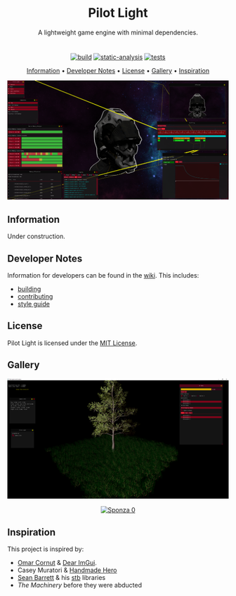 
<h1 align="center">
  Pilot Light
</h1>

<p align="center">A lightweight game engine with minimal dependencies.</p>

<h1></h1>

<p align="center">
   <a href="https://github.com/PilotLightTech/pilotlight/actions?workflow=Build"><img src="https://github.com/PilotLightTech/pilotlight/actions/workflows/build.yml/badge.svg?branch=master" alt="build"></a>
   <a href="https://github.com/PilotLightTech/pilotlight/actions?workflow=Static%20Analysis"><img src="https://github.com/PilotLightTech/pilotlight/actions/workflows/static-analysis.yml/badge.svg?branch=master" alt="static-analysis"></a>
   <a href="https://github.com/PilotLightTech/pilotlight/actions?workflow=Tests"><img src="https://github.com/PilotLightTech/pilotlight/actions/workflows/tests.yml/badge.svg?branch=master" alt="tests"></a>
</p>

<p align="center">
  <a href="#information">Information</a> •
  <a href="#developer-notes">Developer Notes</a> • 
  <a href="#license">License</a> •
  <a href="#gallery">Gallery</a> •
  <a href="#inspiration">Inspiration</a>
</p>

<p align="center">
  <a href="https://github.com/PilotLightTech/pilotlight-assets"><img src="https://github.com/PilotLightTech/pilotlight-assets/blob/master/images/tooling1.PNG" alt="Tooling Image"></a>
</p>

## Information
Under construction.

## Developer Notes
Information for developers can be found in the [wiki](https://github.com/PilotLightTech/pilotlight/wiki). This includes:
* [building](https://github.com/PilotLightTech/pilotlight/wiki/Building)
* [contributing](https://github.com/PilotLightTech/pilotlight/wiki/Contributing)
* [style guide](https://github.com/PilotLightTech/pilotlight/wiki/Style-Guide)

## License
Pilot Light is licensed under the [MIT License](https://github.com/PilotLightTech/pilotlight/blob/master/LICENSE).

## Gallery

<p align="center">
  <a href="https://github.com/PilotLightTech/pilotlight-assets"><img src="https://github.com/PilotLightTech/pilotlight-assets/blob/master/images/firstimage.PNG" alt="First Image"></a>
</p>

<p align="center">
  <a href="https://github.com/PilotLightTech/pilotlight"><img src="https://github.com/PilotLightTech/pilotlight-assets/blob/master/gifs/sponza0.gif" alt="Sponza 0" width="2553"></a>
</p>

## Inspiration
This project is inspired by:
* [Omar Cornut](http://www.miracleworld.net/) & [Dear ImGui](https://github.com/ocornut/imgui).
* Casey Muratori & [Handmade Hero](https://handmadehero.org/)
* [Sean Barrett](https://nothings.org/) & his [stb](https://github.com/nothings/stb) libraries
* _The Machinery_ before they were abducted
